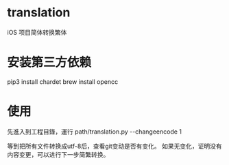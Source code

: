 # translation
iOS 项目简体转换繁体

# 安装第三方依赖
pip3 install chardet
brew install opencc

# 使用
先進入到工程目錄，運行
path/translation.py --changeencode 1

等到把所有文件转换成utf-8后，查看git变动是否有变化。
如果无变化，证明没有内容变更，可以进行下一步简繁转换。
